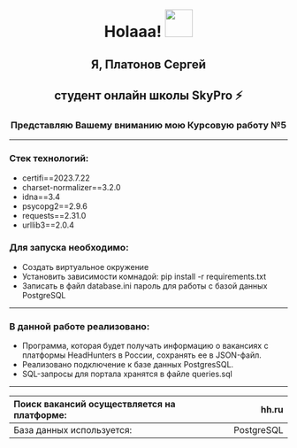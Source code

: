 <h1 align="center">Holaaa! <img src="https://media.giphy.com/media/hvRJCLFzcasrR4ia7z/giphy.gif" width="50"></h1>

<h2 align="center">Я, Платонов Сергей</h2>
<h2 align="center">студент онлайн школы SkyPro ⚡</h2>
<h3 align="center">Представляю Вашему вниманию мою Курсовую работу №5</h3>

***

<h3>Стек технологий:</h3>

 - certifi==2023.7.22
 - charset-normalizer==3.2.0
 - idna==3.4
 - psycopg2==2.9.6
 - requests==2.31.0
 - urllib3==2.0.4

<h3>Для запуска необходимо:</h3>

- Cоздать виртуальное окружение
- Установить зависимости комнадой:   pip install -r requirements.txt
- Записать в файл database.ini пароль для работы с базой данных PostgreSQL

***

<h3>В данной работе реализовано:</h3>

- Программа, которая будет получать информацию о вакансиях с платформы HeadHunters в России, сохранять ее в JSON-файл.
- Реализовано подключение к базе данных PostgresSQL.
- SQL-запросы для портала хранятся в файле queries.sql

***

| Поиск вакансий осуществляется на платформе: |       hh.ru |
|:--------------------------------------------|------------:|
| База данных используется:                   |  PostgreSQL |
